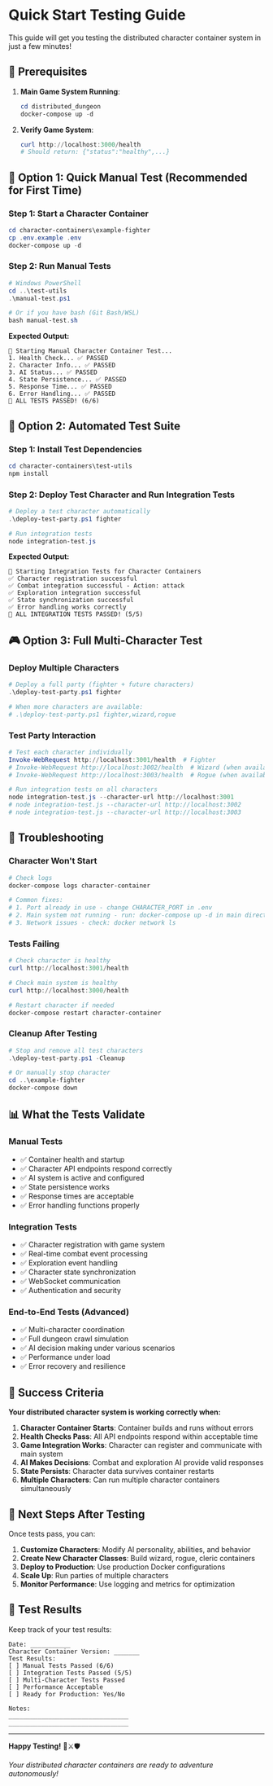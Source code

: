 # Quick Start Testing Guide

This guide will get you testing the distributed character container system in just a few minutes!

## 🚀 Prerequisites

1. **Main Game System Running**:
   ```powershell
   cd distributed_dungeon
   docker-compose up -d
   ```

2. **Verify Game System**:
   ```powershell
   curl http://localhost:3000/health
   # Should return: {"status":"healthy",...}
   ```

## 🧪 Option 1: Quick Manual Test (Recommended for First Time)

### Step 1: Start a Character Container
```powershell
cd character-containers\example-fighter
cp .env.example .env
docker-compose up -d
```

### Step 2: Run Manual Tests
```powershell
# Windows PowerShell
cd ..\test-utils
.\manual-test.ps1

# Or if you have bash (Git Bash/WSL)
bash manual-test.sh
```

**Expected Output:**
```
🧪 Starting Manual Character Container Test...
1. Health Check... ✅ PASSED
2. Character Info... ✅ PASSED  
3. AI Status... ✅ PASSED
4. State Persistence... ✅ PASSED
5. Response Time... ✅ PASSED
6. Error Handling... ✅ PASSED
🎉 ALL TESTS PASSED! (6/6)
```

## 🤖 Option 2: Automated Test Suite

### Step 1: Install Test Dependencies
```powershell
cd character-containers\test-utils
npm install
```

### Step 2: Deploy Test Character and Run Integration Tests
```powershell
# Deploy a test character automatically
.\deploy-test-party.ps1 fighter

# Run integration tests
node integration-test.js
```

**Expected Output:**
```
🧪 Starting Integration Tests for Character Containers
✅ Character registration successful
✅ Combat integration successful - Action: attack
✅ Exploration integration successful
✅ State synchronization successful
✅ Error handling works correctly
🎉 ALL INTEGRATION TESTS PASSED! (5/5)
```

## 🎮 Option 3: Full Multi-Character Test

### Deploy Multiple Characters
```powershell
# Deploy a full party (fighter + future characters)
.\deploy-test-party.ps1 fighter

# When more characters are available:
# .\deploy-test-party.ps1 fighter,wizard,rogue
```

### Test Party Interaction
```powershell
# Test each character individually
Invoke-WebRequest http://localhost:3001/health  # Fighter
# Invoke-WebRequest http://localhost:3002/health  # Wizard (when available)
# Invoke-WebRequest http://localhost:3003/health  # Rogue (when available)

# Run integration tests on all characters
node integration-test.js --character-url http://localhost:3001
# node integration-test.js --character-url http://localhost:3002
# node integration-test.js --character-url http://localhost:3003
```

## 🔧 Troubleshooting

### Character Won't Start
```powershell
# Check logs
docker-compose logs character-container

# Common fixes:
# 1. Port already in use - change CHARACTER_PORT in .env
# 2. Main system not running - run: docker-compose up -d in main directory
# 3. Network issues - check: docker network ls
```

### Tests Failing
```powershell
# Check character is healthy
curl http://localhost:3001/health

# Check main system is healthy  
curl http://localhost:3000/health

# Restart character if needed
docker-compose restart character-container
```

### Cleanup After Testing
```powershell
# Stop and remove all test characters
.\deploy-test-party.ps1 -Cleanup

# Or manually stop character
cd ..\example-fighter
docker-compose down
```

## 📊 What the Tests Validate

### Manual Tests
- ✅ Container health and startup
- ✅ Character API endpoints respond correctly
- ✅ AI system is active and configured
- ✅ State persistence works
- ✅ Response times are acceptable
- ✅ Error handling functions properly

### Integration Tests  
- ✅ Character registration with game system
- ✅ Real-time combat event processing
- ✅ Exploration event handling
- ✅ Character state synchronization
- ✅ WebSocket communication
- ✅ Authentication and security

### End-to-End Tests (Advanced)
- ✅ Multi-character coordination
- ✅ Full dungeon crawl simulation
- ✅ AI decision making under various scenarios
- ✅ Performance under load
- ✅ Error recovery and resilience

## 🎯 Success Criteria

**Your distributed character system is working correctly when:**

1. **Character Container Starts**: Container builds and runs without errors
2. **Health Checks Pass**: All API endpoints respond within acceptable time
3. **Game Integration Works**: Character can register and communicate with main system
4. **AI Makes Decisions**: Combat and exploration AI provide valid responses
5. **State Persists**: Character data survives container restarts
6. **Multiple Characters**: Can run multiple character containers simultaneously

## 🚀 Next Steps After Testing

Once tests pass, you can:

1. **Customize Characters**: Modify AI personality, abilities, and behavior
2. **Create New Character Classes**: Build wizard, rogue, cleric containers
3. **Deploy to Production**: Use production Docker configurations
4. **Scale Up**: Run parties of multiple characters
5. **Monitor Performance**: Use logging and metrics for optimization

## 📝 Test Results

Keep track of your test results:

```
Date: ___________
Character Container Version: _______
Test Results:
[ ] Manual Tests Passed (6/6)
[ ] Integration Tests Passed (5/5)
[ ] Multi-Character Tests Passed
[ ] Performance Acceptable
[ ] Ready for Production: Yes/No

Notes:
_________________________________
_________________________________
```

---

**Happy Testing!** 🧪⚔️🛡️

*Your distributed character containers are ready to adventure autonomously!*